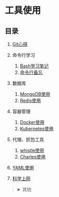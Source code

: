 # 工具使用

## 目录
1. [Git心得](./Git心得/README.md)
2. 命令行学习

    1. [Bash学习笔记](./Bash学习笔记/README.md)
    2. [命令行备忘](./命令行备忘/README.md)
3. 数据库

    1. [MongoDB使用](./MongoDB使用/README.md)
    2. [Redis使用](./Redis使用/README.md)
4. 容器管理

   1. [Docker使用](./Docker使用/README.md)
   2. [Kubernetes使用](./Kubernetes使用/README.md)
5. 代理、抓包工具

    1. [whistle使用](./whistle使用/README.md)
    2. [Charles使用](./Charles使用/README.md)
6. [YAML使用](./YAML使用/README.md)
7. [科学上网](./科学上网/README.md)

><details>
><summary>其他</summary>
>
>1. [IDEs设置](./IDEs设置/README.md)
>2. [Chrome使用](./Chrome使用/README.md)
>3. [Google搜索技巧](./Google搜索技巧/README.md)
></details>
